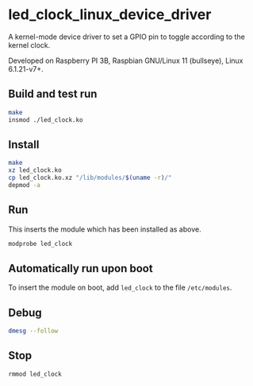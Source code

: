 # led_clock_linux_device_driver

A kernel-mode device driver to set a GPIO pin to toggle according to the kernel clock.

Developed on Raspberry PI 3B, Raspbian GNU/Linux 11 (bullseye), Linux 6.1.21-v7+.

## Build and test run

```bash
make
insmod ./led_clock.ko
```

## Install

```bash
make
xz led_clock.ko
cp led_clock.ko.xz "/lib/modules/$(uname -r)/"
depmod -a
```

## Run

This inserts the module which has been installed as above.

```bash
modprobe led_clock
```

## Automatically run upon boot

To insert the module on boot, add `led_clock` to the file `/etc/modules`.

## Debug

```bash
dmesg --follow
```

## Stop

```bash
rmmod led_clock
```